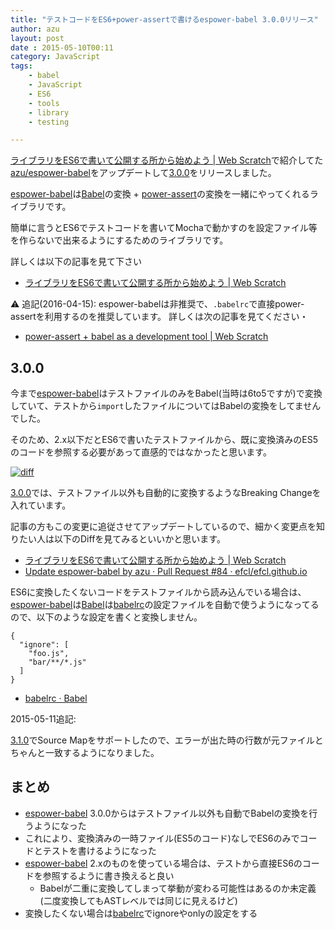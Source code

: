 ```yaml
---
title: "テストコードをES6+power-assertで書けるespower-babel 3.0.0リリース"
author: azu
layout: post
date : 2015-05-10T00:11
category: JavaScript
tags:
    - babel
    - JavaScript
    - ES6
    - tools
    - library
    - testing

---
```


[ライブラリをES6で書いて公開する所から始めよう | Web Scratch](https://efcl.info/2015/01/09/write-es6/ "ライブラリをES6で書いて公開する所から始めよう | Web Scratch")で紹介してた[azu/espower-babel](https://github.com/azu/espower-babel "azu/espower-babel")をアップデートして[3.0.0](https://github.com/azu/espower-babel/releases/tag/v3.0.0 "3.0.0")をリリースしました。

[espower-babel](https://github.com/azu/espower-babel "azu/espower-babel")は[Babel](http://babeljs.io/ "Babel")の変換 + [power-assert](https://github.com/twada/power-assert "power-assert")の変換を一緒にやってくれるライブラリです。

簡単に言うとES6でテストコードを書いてMochaで動かすのを設定ファイル等を作らないで出来るようにするためのライブラリです。

詳しくは以下の記事を見て下さい

- [ライブラリをES6で書いて公開する所から始めよう | Web Scratch](https://efcl.info/2015/01/09/write-es6/ "ライブラリをES6で書いて公開する所から始めよう | Web Scratch")

:warning: 追記(2016-04-15): espower-babelは非推奨で、`.babelrc`で直接power-assertを利用するのを推奨しています。
詳しくは次の記事を見てください・

- [power-assert + babel as a development tool | Web Scratch](https://efcl.info/2016/04/14/espower-babel-is-deprecated/ "power-assert + babel as a development tool | Web Scratch")

## 3.0.0

今まで[espower-babel](https://github.com/azu/espower-babel "azu/espower-babel")はテストファイルのみをBabel(当時は6to5ですが)で変換していて、テストから`import`したファイルについてはBabelの変換をしてませんでした。

そのため、2.x以下だとES6で書いたテストファイルから、既に変換済みのES5のコードを参照する必要があって直感的ではなかったと思います。

[![diff](http://monosnap.com/image/rVZFSUmfrBZzfCQhaxnNhFbrPOl2Iy.png)](https://github.com/efcl/efcl.github.io/commit/a029988b21f0ab6713c97a2123edde96d5bf8e85)

[3.0.0](https://github.com/azu/espower-babel/releases/tag/v3.0.0 "3.0.0")では、テストファイル以外も自動的に変換するようなBreaking Changeを入れています。

記事の方もこの変更に追従させてアップデートしているので、細かく変更点を知りたい人は以下のDiffを見てみるといいかと思います。

- [ライブラリをES6で書いて公開する所から始めよう | Web Scratch](https://efcl.info/2015/01/09/write-es6/ "ライブラリをES6で書いて公開する所から始めよう | Web Scratch")
- [Update espower-babel by azu · Pull Request #84 · efcl/efcl.github.io](https://github.com/efcl/efcl.github.io/pull/84/files "Update espower-babel by azu · Pull Request #84 · efcl/efcl.github.io")


ES6に変換したくないコードをテストファイルから読み込んでいる場合は、[espower-babel](https://github.com/azu/espower-babel "azu/espower-babel")は[Babel](http://babeljs.io/ "Babel")は[babelrc](http://babeljs.io/docs/usage/babelrc/ "babelrc")の設定ファイルを自動で使うようになってるので、以下のような設定を書くと変換しません。

```
{
  "ignore": [
    "foo.js",
    "bar/**/*.js"
  ]
}
```

- [babelrc · Babel](http://babeljs.io/docs/usage/babelrc/ "babelrc · Babel")

2015-05-11追記:

[3.1.0](https://github.com/azu/espower-babel/releases/tag/v3.1.0 "3.1.0")でSource Mapをサポートしたので、エラーが出た時の行数が元ファイルとちゃんと一致するようになりました。

## まとめ

- [espower-babel](https://github.com/azu/espower-babel "azu/espower-babel") 3.0.0からはテストファイル以外も自動でBabelの変換を行うようになった
- これにより、変換済みの一時ファイル(ES5のコード)なしでES6のみでコードとテストを書けるようになった
- [espower-babel](https://github.com/azu/espower-babel "azu/espower-babel") 2.xのものを使っている場合は、テストから直接ES6のコードを参照するように書き換えると良い
	- Babelが二重に変換してしまって挙動が変わる可能性はあるのか未定義(二度変換してもASTレベルでは同じに見えるけど)
- 変換したくない場合は[babelrc](http://babeljs.io/docs/usage/babelrc/ "babelrc")でignoreやonlyの設定をする
